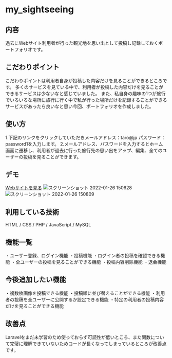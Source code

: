 my_sightseeing
===
## 内容
過去にWebサイト利用者が行った観光地を思い出として投稿し記録しておくポートフォリオです。

## こだわりポイント
こだわりポイントは利用者自身が投稿した内容だけを見ることができるところです。
多くのサービスを見ている中で、利用者が投稿した内容だけを見ることができるサービスは少ないなと感じていました。
また、私自身の趣味の1つが旅行でいろいろな場所に旅行に行く中で私が行った場所だけを記録することができるサービスがあったら良いなと思い今回、ポートフォリオを作成しました。

## 使い方
1.下記のリンクをクリックしていただきメールアドレス：taro@jp パスワード：password1を入力します。
2.メールアドレス、パスワードを入力するとホーム画面に遷移し、利用者が過去に行った旅行先の思い出をアップ、編集、全てのユーザーの投稿を見ることができます。

## デモ
[Webサイトを見る](https://mysightseeing.herokuapp.com/views/sign-in.php)
![スクリーンショット 2022-01-26 150628](https://user-images.githubusercontent.com/78339698/151112166-e6da8e32-aa83-4730-b61b-0d3cad3227b2.png)
![スクリーンショット 2022-01-26 150809](https://user-images.githubusercontent.com/78339698/151112272-cb2de636-dc72-4a9a-bbdc-df8d0bf397ee.png)

## 利用している技術
HTML / CSS / PHP / JavaScript / MySQL

## 機能一覧
・ユーザー登録、ログイン機能
・投稿機能
・ログイン者の投稿を確認できる機能
・全ユーザーの投稿を見ることができる機能
・投稿内容削除機能
・退会機能

## 今後追加したい機能
・複数枚画像を投稿できる機能
・投稿順に並び替えることができる機能
・利用者の投稿を全ユーザーに公開するか設定できる機能
・特定の利用者の投稿内容だけを見ることができる機能

## 改善点
Laravelをまだ未学習のため使っておらず可読性が低いところ、また関数について完璧に理解できていないためコードが長くなってしまっているところが改善点です。

